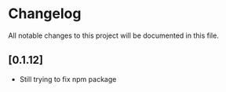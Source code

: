 # Changelog

All notable changes to this project will be documented in this file.

## [0.1.12]

- Still trying to fix npm package